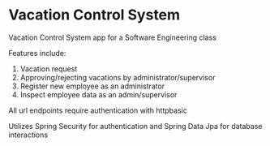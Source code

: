 # Vacation Control System

Vacation Control System app for a Software Engineering class

Features include:

1. Vacation request
2. Approving/rejecting vacations by administrator/supervisor
3. Register new employee as an administrator
4. Inspect employee data as an admin/supervisor

All url endpoints require authentication with httpbasic

Utilizes Spring Security for authentication and Spring Data Jpa for database interactions
